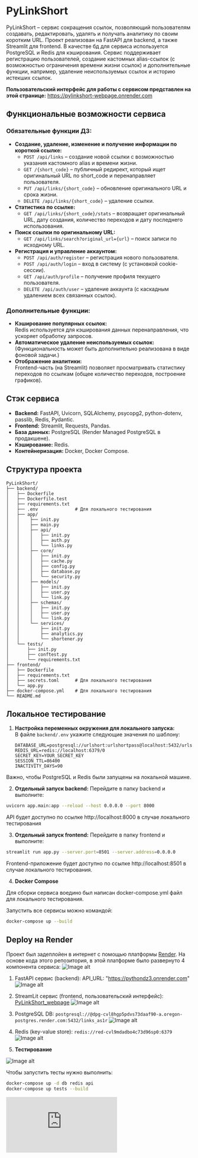 # PyLinkShort

PyLinkShort – сервис сокращения ссылок, позволяющий пользователям создавать, редактировать, удалять и получать аналитику по своим коротким URL. Проект реализован на FastAPI для backend, а также Streamlit для frontend. В качестве бд для сервиса используется PostgreSQL и Redis для кэширования. Сервис поддерживает регистрацию пользователей, создание кастомных alias-ссылок (с возможностью ограничения времени жизни ссылок) и дополнительные функции, например, удаление неиспользуемых ссылок и историю истекших ссылок.

**Пользовательский интерфейс для работы с сервисом представлен на этой странице:** https://pylinkshort-webpage.onrender.com

## Функциональные возможности сервиса

### Обязательные функции ДЗ:
- **Создание, удаление, изменение и получение информации по короткой ссылке:**
  - `POST /api/links` – создание новой ссылки с возможностью указания кастомного alias и времени жизни.
  - `GET /{short_code}` – публичный редирект, который ищет оригинальный URL по short_code и перенаправляет пользователя.
  - `PUT /api/links/{short_code}` – обновление оригинального URL и срока жизни.
  - `DELETE /api/links/{short_code}` – удаление ссылки.
- **Статистика по ссылке:**
  - `GET /api/links/{short_code}/stats` – возвращает оригинальный URL, дату создания, количество переходов и дату последнего использования.
- **Поиск ссылки по оригинальному URL:**
  - `GET /api/links/search?original_url={url}` – поиск записи по исходному URL.
- **Регистрация и управление аккаунтом:**
  - `POST /api/auth/register` – регистрация нового пользователя.
  - `POST /api/auth/login` – вход в систему (с установкой cookie-сессии).
  - `GET /api/auth/profile` – получение профиля текущего пользователя.
  - `DELETE /api/auth/user` – удаление аккаунта (с каскадным удалением всех связанных ссылок).

### Дополнительные функции:
- **Кэширование популярных ссылок:**  
  Redis используется для кэширования данных перенаправления, что ускоряет обработку запросов.
- **Автоматическое удаление неиспользуемых ссылок:**  
  (Функциональность может быть дополнительно реализована в виде фоновой задачи.)
- **Отображение аналитики:**  
  Frontend-часть (на Streamlit) позволяет просматривать статистику переходов по ссылкам (общее количество переходов, построение графиков).

## Стэк сервиса

- **Backend:** FastAPI, Uvicorn, SQLAlchemy, psycopg2, python-dotenv, passlib, Redis, Pydantic.
- **Frontend:** Streamlit, Requests, Pandas.
- **База данных:** PostgreSQL (Render Managed PostgreSQL в продакшене).
- **Кэширование:** Redis.
- **Контейнеризация:** Docker, Docker Compose.

## Структура проекта

```
PyLinkShort/
├── backend/
│   ├── Dockerfile
│   ├── Dockerfile.test
│   ├── requirements.txt
│   ├── .env              # Для локального тестирования
│   ├── app/
│   │    ├── init.py
│   │    ├── main.py
│   │    ├── api/
│   │    │   ├── init.py
│   │    │   ├── auth.py
│   │    │   └── links.py
│   │    ├── core/
│   │    │   ├── init.py
│   │    │   ├── cache.py
│   │    │   ├── config.py
│   │    │   ├── database.py
│   │    │   └── security.py
│   │    ├── models/
│   │    │   ├── init.py
│   │    │   ├── user.py
│   │    │   └── link.py
│   │    ├── schemas/
│   │    │   ├── init.py
│   │    │   ├── user.py
│   │    │   └── link.py
│   │    └── services/
│   │        ├── init.py
│   │        ├── analytics.py
│   │        └── shortener.py
│   └── tests/
│       ├── init.py
│       ├── conftest.py
│       └── requirements.txt
├── frontend/
│   ├── Dockerfile
│   ├── requirements.txt
│   ├── secrets.toml      # Для локального тестирования
│   └── app.py
├── docker-compose.yml    # Для локального тестирования
└── README.md
```

## Локальное тестирование

1. **Настройка переменных окружения для локального запуска:**  
   В файле `backend/.env` укажите следующие значения по шаблону:
   ```env
   DATABASE_URL=postgresql://urlshort:urlshortpass@localhost:5432/urlshort_db
   REDIS_URL=redis://localhost:6379/0
   SECRET_KEY=YOUR_SECRET_KEY
   SESSION_TTL=86400
   INACTIVITY_DAYS=90
   ```
   
Важно, чтобы PostgreSQL и Redis были запущены на локальной машине.

2.	**Отдельный запуск backend:**
Перейдите в папку backend и выполните:

```bash
uvicorn app.main:app --reload --host 0.0.0.0 --port 8000
```

API будет доступно по ссылке http://localhost:8000 в случае локального тестирования

3.	**Отдельный запуск frontend:**
Перейдите в папку frontend и выполните:

```bash
streamlit run app.py --server.port=8501 --server.address=0.0.0.0
```

Frontend-приложение будет доступно по ссылке http://localhost:8501 в случае локального тестирования.

4. **Docker Compose**

Для сборки сервиса воедино был написан docker-compose.yml файл для локального тестирования.

Запустить все сервисы можно командой:

```bash
docker-compose up --build
```

## Deploy на Render

Проект был задеплойен в интернет с помощью платформы [Render](https://dashboard.render.com/). 
На основе кода этого репозитория, в этой платформе было развернуто 4 компонента сервиса:
![Image alt](https://github.com/TaniaZharova2205/PythonDZ3/raw/main/image/render.png)


1. FastAPI сервис (backend): API_URL: "https://pythondz3.onrender.com"
![Image alt](https://github.com/TaniaZharova2205/PythonDZ3/raw/main/image/back.png)
2. StreamLit сервис (frontend, пользовательский интерфейс): [PyLinkShort_webpage](https://pythondz3frontend.onrender.com)
![Image alt](https://github.com/TaniaZharova2205/PythonDZ3/raw/main/image/front.png)
3. PostgreSQL DB: `postgresql://@dpg-cvl8hgp5pdvs73daaf90-a.oregon-postgres.render.com:5432/links_as1r`
![Image alt](https://github.com/TaniaZharova2205/PythonDZ3/raw/main/image/BD.png)
4. Redis (key-value store): `redis://red-cvl9mdadbo4c73d96sp0:6379`
![Image alt](https://github.com/TaniaZharova2205/PythonDZ3/raw/main/image/redis.png)

5. **Тестирование**

![Image alt](https://github.com/TaniaZharova2205/PythonDZ3/raw/main/image/test.png)

Чтобы запустить тесты нужно выполнить:
```bash
docker-compose up -d db redis api
docker-compose up tests --build
```

![Image alt](https://github.com/TaniaZharova2205/PythonDZ3/raw/main/test.html)